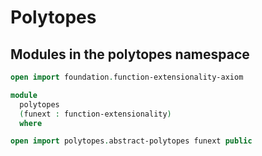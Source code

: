 # Polytopes

## Modules in the polytopes namespace

```agda
open import foundation.function-extensionality-axiom

module
  polytopes
  (funext : function-extensionality)
  where

open import polytopes.abstract-polytopes funext public
```
